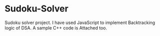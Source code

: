 # Sudoku-Solver
Sudoku solver project. I have used JavaScript to implement Backtracking logic of DSA. A sample C++ code is Attached too.
